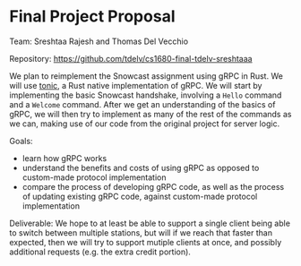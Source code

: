 # Final Project Proposal

<!-- Write up a brief description of the project you want to
implement and submit it on Gradescope. Your proposal writeup need not be more than a couple
of paragraphs: just describe what you’re thinking of doing, what you hope to achieve as a final
deliverable, and how you intend to get started. -->

Team: Sreshtaa Rajesh and Thomas Del Vecchio

Repository: https://github.com/tdelv/cs1680-final-tdelv-sreshtaaa

We plan to reimplement the Snowcast assignment using gRPC in Rust. We will use [tonic](https://github.com/hyperium/tonic), a Rust native implementation of gRPC. We will start by implementing the basic Snowcast handshake, involving a `Hello` command and a `Welcome` command. After we get an understanding of the basics of gRPC, we will then try to implement as many of the rest of the commands as we can, making use of our code from the original project for server logic.

Goals:
- learn how gRPC works
- understand the benefits and costs of using gRPC as opposed to custom-made protocol implementation
- compare the process of developing gRPC code, as well as the process of updating existing gRPC code, against custom-made protocol implementation

Deliverable: We hope to at least be able to support a single client being able to switch between multiple stations, but will if we reach that faster than expected, then we will try to support mutiple clients at once, and possibly additional requests (e.g. the extra credit portion).


